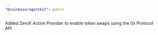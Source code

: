 ```yaml
---
"@coinbase/agentkit": patch
---
```


Added ZeroX Action Provider to enable token swaps using the 0x Protocol API
